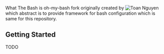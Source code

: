 What The Bash is oh-my-bash fork originally created by ![Toan Nguyen](https://github.com/nntoan) which abstract is to provide framework for bash configuration which is same for this repository.

## Getting Started
TODO
